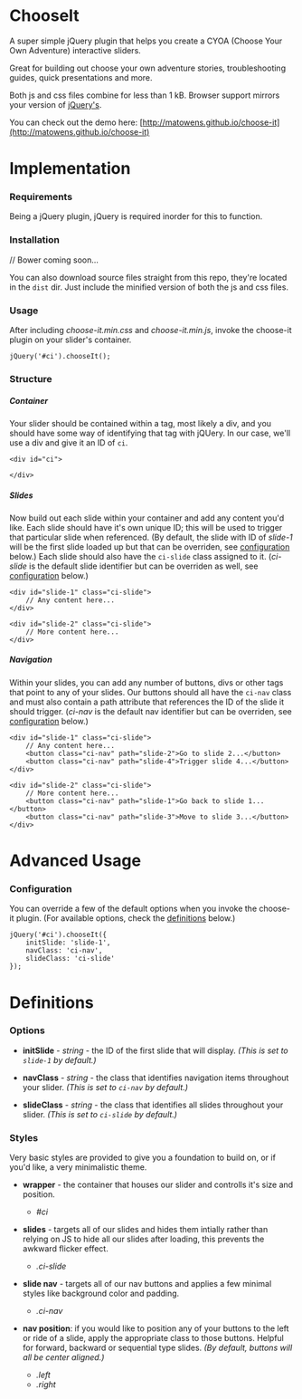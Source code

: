 ChooseIt
=========

A super simple jQuery plugin that helps you create a CYOA (Choose Your Own Adventure) interactive sliders.

Great for building out choose your own adventure stories, troubleshooting guides, quick presentations and more.

Both js and css files combine for less than 1 kB.  Browser support mirrors your version of <a href="http://jquery.com/browser-support/">jQuery's</a>.

You can check out the demo here: [http://matowens.github.io/choose-it](http://matowens.github.io/choose-it)

Implementation
==============

### Requirements

Being a jQuery plugin, jQuery is required inorder for this to function.

### Installation

// Bower coming soon...

You can also download source files straight from this repo, they're located in the `dist` dir.  Just include the minified version of both the js and css files.

### Usage

After including *choose-it.min.css* and *choose-it.min.js*, invoke the choose-it plugin on your slider's container.

    jQuery('#ci').chooseIt();

### Structure

##### Container

Your slider should be contained within a tag, most likely a div, and you should have some way of identifying that tag with jQUery.  In our case, we'll use a div and give it an ID of `ci`.

    <div id="ci">

    </div>

##### Slides

Now build out each slide within your container and add any content you'd like.  Each slide should have it's own unique ID; this will be used to trigger that particular slide when referenced.  (By default, the slide with ID of *slide-1* will be the first slide loaded up but that can be overriden, see [configuration](#configuration) below.)  Each slide should also have the `ci-slide` class assigned to it. (*ci-slide* is the default slide identifier but can be overriden as well, see [configuration](#configuration) below.)

    <div id="slide-1" class="ci-slide">
        // Any content here...
    </div>

    <div id="slide-2" class="ci-slide">
        // More content here...
    </div>

##### Navigation

Within your slides, you can add any number of buttons, divs or other tags that point to any of your slides.  Our buttons should all have the `ci-nav` class and must also contain a path attribute that references the ID of the slide it should trigger. (*ci-nav* is the default nav identifier but can be overriden, see [configuration](#configuration) below.)
    
    <div id="slide-1" class="ci-slide">
        // Any content here...
        <button class="ci-nav" path="slide-2">Go to slide 2...</button>
        <button class="ci-nav" path="slide-4">Trigger slide 4...</button>
    </div>

    <div id="slide-2" class="ci-slide">
        // More content here...
        <button class="ci-nav" path="slide-1">Go back to slide 1...</button>
        <button class="ci-nav" path="slide-3">Move to slide 3...</button>
    </div>

Advanced Usage
==============

### Configuration

You can override a few of the default options when you invoke the choose-it plugin. (For available options, check the [definitions](#definitions) below.)

    jQuery('#ci').chooseIt({
        initSlide: 'slide-1',
        navClass: 'ci-nav',
        slideClass: 'ci-slide'
    });


Definitions
===========

### Options

- **initSlide** - *string* - the ID of the first slide that will display.  *(This is set to `slide-1` by default.)*

- **navClass** - *string* - the class that identifies navigation items throughout your slider.  *(This is set to `ci-nav` by default.)*

- **slideClass** - *string* - the class that identifies all slides throughout your slider.  *(This is set to `ci-slide` by default.)*

### Styles

Very basic styles are provided to give you a foundation to build on, or if you'd like, a very minimalistic theme.

- **wrapper** - the container that houses our slider and controlls it's size and position.
    - *#ci*

- **slides** - targets all of our slides and hides them intially rather than relying on JS to hide all our slides after loading, this prevents the awkward flicker effect.
    - *.ci-slide*

- **slide nav** - targets all of our nav buttons and applies a few minimal styles like background color and padding.
    - *.ci-nav*

- **nav position**: if you would like to position any of your buttons to the left or ride of a slide, apply the appropriate class to those buttons.  Helpful for forward, backward or sequential type slides.  *(By default, buttons will all be center aligned.)*
    - *.left*
    - *.right*
    
